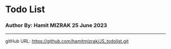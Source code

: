 # Todo List 

### Author By: Hamit MIZRAK 25 June 2023

------
gitHub URL: https://github.com/hamitmizrak/JS_todolist.git